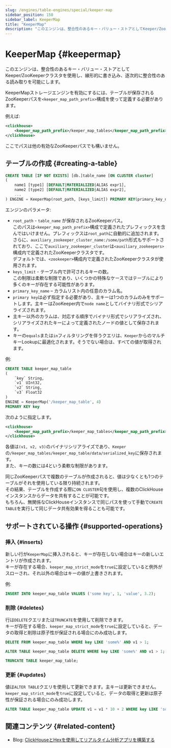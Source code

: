 ```yaml
---
slug: /engines/table-engines/special/keeper-map
sidebar_position: 150
sidebar_label: KeeperMap
title: "KeeperMap"
description: "このエンジンは、整合性のあるキー・バリュー・ストアとしてKeeper/ZooKeeperクラスタを使用し、線形的に書き込み、逐次的に整合性のある読み取りを可能にします。"
---
```


# KeeperMap {#keepermap}

このエンジンは、整合性のあるキー・バリュー・ストアとしてKeeper/ZooKeeperクラスタを使用し、線形的に書き込み、逐次的に整合性のある読み取りを可能にします。

KeeperMapストレージエンジンを有効にするには、テーブルが保存されるZooKeeperパスを`<keeper_map_path_prefix>`構成を使って定義する必要があります。

例えば:

```xml
<clickhouse>
    <keeper_map_path_prefix>/keeper_map_tables</keeper_map_path_prefix>
</clickhouse>
```

ここでパスは他の有効なZooKeeperパスでも構いません。

## テーブルの作成 {#creating-a-table}

``` sql
CREATE TABLE [IF NOT EXISTS] [db.]table_name [ON CLUSTER cluster]
(
    name1 [type1] [DEFAULT|MATERIALIZED|ALIAS expr1],
    name2 [type2] [DEFAULT|MATERIALIZED|ALIAS expr2],
    ...
) ENGINE = KeeperMap(root_path, [keys_limit]) PRIMARY KEY(primary_key_name)
```

エンジンのパラメータ:

- `root_path` - `table_name` が保存されるZooKeeperパス。  
このパスは`<keeper_map_path_prefix>`構成で定義されたプレフィックスを含んではいけません。プレフィックスは`root_path`に自動的に追加されます。  
さらに、`auxiliary_zookeeper_cluster_name:/some/path`形式もサポートされており、ここで`auxiliary_zookeeper_cluster`は`<auxiliary_zookeepers>`構成内で定義されたZooKeeperクラスタです。  
デフォルトでは、`<zookeeper>`構成内で定義されたZooKeeperクラスタが使用されます。
- `keys_limit` - テーブル内で許可されるキーの数。  
この制限は柔軟な制限であり、いくつかの特殊なケースではテーブルにより多くのキーが存在する可能性があります。
- `primary_key_name` – カラムリスト内の任意のカラム名。
- `primary key`は必ず指定する必要があり、主キーは1つのカラムのみをサポートします。主キーはZooKeeper内で`node name`としてバイナリ形式でシリアライズされます。 
- 主キー以外のカラムは、対応する順序でバイナリ形式でシリアライズされ、シリアライズされたキーによって定義されたノードの値として保存されます。
- キーの`equals`または`in`フィルタリングを伴うクエリは、`Keeper`からのマルチキーLookupに最適化されます。そうでない場合は、すべての値が取得されます。

例:

``` sql
CREATE TABLE keeper_map_table
(
    `key` String,
    `v1` UInt32,
    `v2` String,
    `v3` Float32
)
ENGINE = KeeperMap('/keeper_map_table', 4)
PRIMARY KEY key
```

次のように指定します。

```xml
<clickhouse>
    <keeper_map_path_prefix>/keeper_map_tables</keeper_map_path_prefix>
</clickhouse>
```

各値は`(v1, v2, v3)`のバイナリシリアライズであり、`Keeper`の`/keeper_map_tables/keeper_map_table/data/serialized_key`に保存されます。  
また、キーの数には4という柔軟な制限があります。

同じZooKeeperパスで複数のテーブルが作成されると、値は少なくとも1つのテーブルがそれを使用している限り持続されます。  
その結果、テーブルを作成する際に`ON CLUSTER`句を使用し、複数のClickHouseインスタンスからデータを共有することが可能です。  
もちろん、無関係なClickHouseインスタンスで同じパスを使って手動で`CREATE TABLE`を実行して同じデータ共有効果を得ることも可能です。

## サポートされている操作 {#supported-operations}

### 挿入 {#inserts}

新しい行が`KeeperMap`に挿入されると、キーが存在しない場合はキーの新しいエントリが作成されます。  
キーが存在する場合、`keeper_map_strict_mode`を`true`に設定していると例外がスローされ、それ以外の場合はキーの値が上書きされます。

例:

```sql
INSERT INTO keeper_map_table VALUES ('some key', 1, 'value', 3.2);
```

### 削除 {#deletes}

行は`DELETE`クエリまたは`TRUNCATE`を使用して削除できます。  
キーが存在する場合、`keeper_map_strict_mode`を`true`に設定していると、データの取得と削除は原子性が保証される場合にのみ成功します。

```sql
DELETE FROM keeper_map_table WHERE key LIKE 'some%' AND v1 > 1;
```

```sql
ALTER TABLE keeper_map_table DELETE WHERE key LIKE 'some%' AND v1 > 1;
```

```sql
TRUNCATE TABLE keeper_map_table;
```

### 更新 {#updates}

値は`ALTER TABLE`クエリを使用して更新できます。主キーは更新できません。  
`keeper_map_strict_mode`を`true`に設定していると、データの取得と更新は原子性が保証される場合にのみ成功します。

```sql
ALTER TABLE keeper_map_table UPDATE v1 = v1 * 10 + 2 WHERE key LIKE 'some%' AND v3 > 3.1;
```

## 関連コンテンツ {#related-content}

- Blog: [ClickHouseとHexを使用してリアルタイム分析アプリを構築する](https://clickhouse.com/blog/building-real-time-applications-with-clickhouse-and-hex-notebook-keeper-engine)
